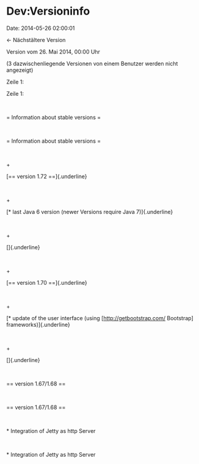 Dev:Versioninfo
===============

Date: 2014-05-26 02:00:01

← Nächstältere Version

Version vom 26. Mai 2014, 00:00 Uhr

(3 dazwischenliegende Versionen von einem Benutzer werden nicht
angezeigt)

Zeile 1:

Zeile 1:

 

<div>

= Information about stable versions =

</div>

 

<div>

= Information about stable versions =

</div>

 

\+

<div>

[== version 1.72 ==]{.underline}

</div>

 

\+

<div>

[\* last Java 6 version (newer Versions require Java 7)]{.underline}

</div>

 

\+

<div>

[]{.underline}

</div>

 

\+

<div>

[== version 1.70 ==]{.underline}

</div>

 

\+

<div>

[\* update of the user interface (using \[http://getbootstrap.com/
Bootstrap\] frameworks)]{.underline}

</div>

 

\+

<div>

[]{.underline}

</div>

 

<div>

== version 1.67/1.68 ==

</div>

 

<div>

== version 1.67/1.68 ==

</div>

 

<div>

\* Integration of Jetty as http Server

</div>

 

<div>

\* Integration of Jetty as http Server

</div>
